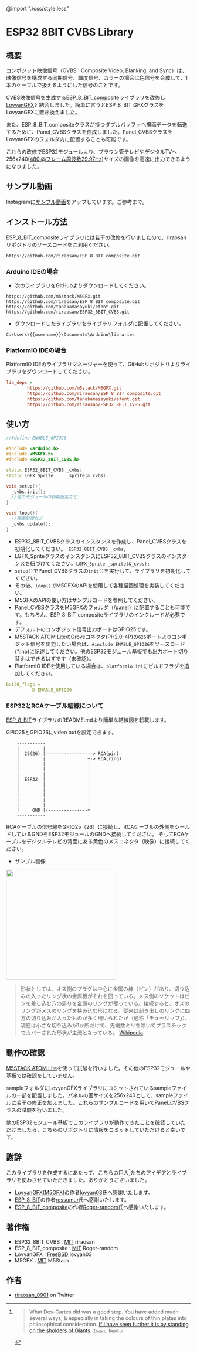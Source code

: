 @import "./css/style.less"
# ESP32 8BIT CVBS Library

## 概要

コンポジット映像信号（CVBS : Composite Video, Blanking, and Sync）は、映像信号を構成する同期信号、輝度信号、カラーの場合は色信号を合成して、1本のケーブルで扱えるようにした信号のことです。

CVBS映像信号を生成する[ESP_8_BIT_composite](https://github.com/Roger-random/ESP_8_BIT_composite.git)ライブラリを改修し[LovyanGFX](https://github.com/lovyan03/LovyanGFX.git)と結合しました。簡単に言うとESP_8_BIT_GFXクラスをLovyanGFXに置き換えました。

また、ESP_8_BIT_compositeクラスが持つダブルバッファへ描画データを転送するために、Panel_CVBSクラスを作成しました。Panel_CVBSクラスをLovyanGFXのフォルダ内に配置することも可能です。

これらの改修でESP32モジュールより、ブラウン管テレビやデジタルTVへ256x240(480i@フレーム周波数29.97Hz)サイズの画像を高速に出力できるようになりました。

## サンプル動画

Instagramに[サンプル動画](https://www.instagram.com/p/CbXvBUovzNE/?utm_source=ig_web_copy_link)をアップしています。ご参考まで。

## インストール方法

ESP_8_BIT_compositeライブラリには若干の改修を行いましたので、riraosanリポジトリのソースコードをご利用ください。

```
https://github.com/riraosan/ESP_8_BIT_composite.git
```

### Arduino IDEの場合

- 次のライブラリをGitHubよりダウンロードしてください。

```
https://github.com/m5stack/M5GFX.git
https://github.com/riraosan/ESP_8_BIT_composite.git
https://github.com/tanakamasayuki/efont.git
https://github.com/riraosan/ESP32_8BIT_CVBS.git
```

- ダウンロードしたライブラリをライブラリフォルダに配置してください。

```powershell:Windows10の場合
C:\Users\{{username}}\Documents\Arduino\libraries
```

### PlatformIO IDEの場合

PlatformIO IDEのライブラリマネージャーを使って、GitHubリポジトリよりライブラリをダウンロードしてください。

```yaml:platformio.ini
lib_deps =
        https://github.com/m5stack/M5GFX.git
        https://github.com/riraosan/ESP_8_BIT_composite.git
        https://github.com/tanakamasayuki/efont.git
        https://github.com/riraosan/ESP32_8BIT_CVBS.git
```

## 使い方

```cpp
//#define ENABLE_GPIO26

#include <Arduino.h>
#include <M5GFX.h>
#include <ESP32_8BIT_CVBS.h>

static ESP32_8BIT_CVBS _cvbs;
static LGFX_Sprite     _sprite(&_cvbs);

void setup(){
  _cvbs.init();
  //他のモジュールの初期設定など
}

void loop(){
  //描画処理など
  _cvbs.update();
}
```

- ESP32_8BIT_CVBSクラスのインスタンスを作成し、Panel_CVBSクラスを初期化してください。` ESP32_8BIT_CVBS _cvbs;`
- LGFX_SpriteクラスのインスタンスにESP32_8BIT_CVBSクラスのインスタンスを紐づけてください。`LGFX_Sprite _sprite(&_cvbs);`
- `setup()`でPanel_CVBSクラスの`init()`を実行して、ライブラリを初期化してください。
- その後、`loop()`でM5GFXのAPIを使用して各種描画処理を実装してください。
- M5GFXのAPIの使い方はサンプルコードを参照してください。
- Panel_CVBSクラスをM5GFXのフォルダ（/panel）に配置することも可能です。もちろん、ESP_8_BIT_compositeライブラリのインクルードが必要です。
- デフォルトのコンポジット信号出力ポートはGPIO25です。
- M5STACK ATOM LiteのGroveコネクタ(PH2.0-4P)の`G26`ポートよりコンポジット信号を出力したい場合は、`#include ENABLE_GPIO26`をソースコード(*.ino)に記述してください。他のESP32モジュール基板でも出力ポート切り替えはできるはずです（未確認）。
- PlatformIO IDEを使用している場合は、`platformio.ini`にビルドフラグを追加してください。

```yaml
build_flags =
         -D ENABLE_GPIO26
```

### ESP32とRCAケーブル結線について

[ESP_8_BIT](https://github.com/rossumur/esp_8_bit.git)ライブラリのREADME.mdより簡単な結線図を転載します。

GPIO25とGPIO26にvideo outを設定できます。

```
    -----------
    |         |
    |  25(26) |------------------> RCA(pin)
    |         |                +-> RCA(ring)
    |         |                |
    |         |                |
    |         |                |
    |  ESP32  |                |
    |         |                |
    |         |                |
    |         |                |
    |         |                |
    |         |                |
    |     GND |----------------+
    -----------
```

RCAケーブルの信号線をGPIO25（26）に接続し、RCAケーブルの外側をシールドしているGNDをESP32モジュールのGNDへ接続してください。
そしてRCAケーブルをデジタルテレビの背面にある黄色のメスコネクタ（映像）に接続してください。

- サンプル画像

<img src="./images/RCA_sample2.JPG" width="300">

> 形状としては、オス側のプラグは中心に金属の棒（ピン）があり、切り込みの入ったリング状の金属板がそれを囲っている。メス側のソケットはピンを差し込む穴の周りを金属のリングが覆っている。接続すると、オスのリングがメスのリングを挟み込む形になる。従来は剥き出しのリングに四方の切り込みが入ったものが多く用いられたが（通称「チューリップ」）、現在は小さな切り込みが1か所だけで、先端数ミリを除いてプラスチックでカバーされた形状が主流となっている。
[Wikipedia](https://ja.wikipedia.org/wiki/RCA%E7%AB%AF%E5%AD%90)
## 動作の確認

[M5STACK ATOM Lite](https://shop.m5stack.com/collections/m5-controllers/products/atom-lite-esp32-development-kit)を使って試験を行いました。その他のESP32モジュールや基板では確認をしていません。

sampleフォルダにLovyanGFXライブラリにコミットされているsampleファイルの一部を配置しました。パネルの画サイズを256x240として、sampleファイルに若干の修正を加えました。これらのサンプルコードを用いてPanel_CVBSクラスの試験を行いました。

他のESP32モジュール基板でこのライブラリが動作できたことを確認していただけましたら、こちらのリポジトリに情報をコミットしていただけると幸いです。

## 謝辞

このライブラリを作成するにあたって、こちらの巨人[^1]たちのアイデアとライブラリを使わさせていただきました。ありがとうございました。

- [LovyanGFX(M5GFX)](https://github.com/lovyan03/LovyanGFX.git)の作者[lovyan03](https://github.com/lovyan03)氏へ感謝いたします。
- [ESP_8_BIT](https://github.com/rossumur/esp_8_bit)の作者[rossumur](https://github.com/rossumur)氏へ感謝いたします。
- [ESP_8_BIT_composite](https://github.com/Roger-random/ESP_8_BIT_composite.git)の作者[Roger-random](https://github.com/Roger-random)氏へ感謝いたします。

## 著作権

- ESP32_8BIT_CVBS : [MIT](https://github.com/riraosan/ESP32_8BIT_CVBS/blob/master/LICENSE) riraosan
- ESP_8_BIT_composite  : [MIT](https://github.com/Roger-random/ESP_8_BIT_composite/blob/main/LICENSE) Roger-random
- LovyanGFX : [FreeBSD](https://github.com/lovyan03/LovyanGFX/blob/master/license.txt) lovyan03
- M5GFX : [MIT](https://github.com/m5stack/M5GFX/blob/master/LICENSE) M5Stack

## 作者

- [riraosan_0901](https://twitter.com/riraosan_0901) on Twitter

[^1]: > What Des-Cartes did was a good step. You have added much several ways, & especially in taking the colours of thin plates into philosophical consideration. [If I have seen further it is by standing on the sholders of Giants](https://en.wikipedia.org/wiki/Standing_on_the_shoulders_of_giants).
`Isaac Newton` 
